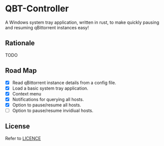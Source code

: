 # QBT-Controller

A Windows system tray application, written in rust, to make quickly pausing and
resuming qBittorrent instances easy!

## Rationale

TODO

## Road Map

- [X] Read qBittorrent instance details from a config file.
- [X] Load a basic system tray application.
- [X] Context menu
- [X] Notifications for querying all hosts.
- [X] Option to pause/resume all hosts.
- [ ] Option to pause/resume invidiual hosts.

## License

Refer to [LICENCE](./LICENSE)
